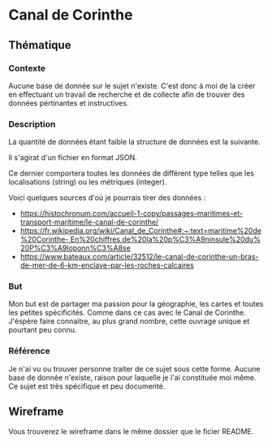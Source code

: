 # Canal de Corinthe

## Thématique

### Contexte
Aucune base de donnée sur le sujet n'existe. C'est donc à moi de la créer en effectuant un travail de recherche et de collecte afin de trouver des données pértinantes et instructives. 


### Description
La quantité de données étant faible la structure de données est la suivante.

Il s'agirat d'un fichier en format JSON.

Ce dernier comportera toutes les données de différent type telles que les localisations (string) ou les métriques (integer).


Voici quelques sources d'où je pourrais tirer des données :
- https://histochronum.com/accueil-1-copy/passages-maritimes-et-transport-maritime/le-canal-de-corinthe/
- https://fr.wikipedia.org/wiki/Canal_de_Corinthe#:~:text=maritime%20de%20Corinthe-,En%20chiffres,de%20la%20p%C3%A9ninsule%20du%20P%C3%A9loponn%C3%A8se
- https://www.bateaux.com/article/32512/le-canal-de-corinthe-un-bras-de-mer-de-6-km-enclave-par-les-roches-calcaires
    

### But
Mon but est de partager ma passion pour la géographie, les cartes et toutes les petites spécificités. Comme dans ce cas avec le Canal de Corinthe. J'éspère faire connaitre, au plus grand nombre, cette ouvrage unique et pourtant peu connu. 


### Référence
Je n'ai vu ou trouver personne traiter de ce sujet sous cette forme. Aucune base de donnée n'existe, raison pour laquelle je l'ai constituée moi même. Ce sujet est très spécifique et peu documenté. 



## Wireframe
Vous trouverez le wireframe dans le même dossier que le ficier README.
